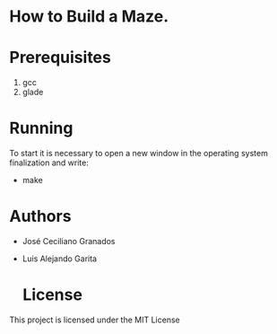 # How to Build a Maze.

 # Prerequisites

 1. gcc
 2. glade

  
# Running
To start it is necessary to open a new window in the operating system finalization and write:
- make

 # Authors
- José Ceciliano Granados

- Luis Alejando Garita 

  # License
This project is licensed under the MIT License
